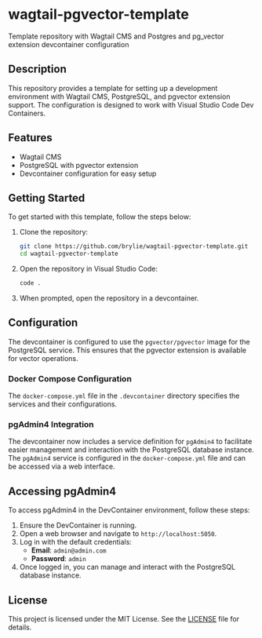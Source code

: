 # wagtail-pgvector-template
Template repository with Wagtail CMS and Postgres and pg_vector extension devcontainer configuration

## Description
This repository provides a template for setting up a development environment with Wagtail CMS, PostgreSQL, and pgvector extension support. The configuration is designed to work with Visual Studio Code Dev Containers.

## Features
- Wagtail CMS
- PostgreSQL with pgvector extension
- Devcontainer configuration for easy setup

## Getting Started
To get started with this template, follow the steps below:

1. Clone the repository:
   ```sh
   git clone https://github.com/brylie/wagtail-pgvector-template.git
   cd wagtail-pgvector-template
   ```

2. Open the repository in Visual Studio Code:
   ```sh
   code .
   ```

3. When prompted, open the repository in a devcontainer.

## Configuration
The devcontainer is configured to use the `pgvector/pgvector` image for the PostgreSQL service. This ensures that the pgvector extension is available for vector operations.

### Docker Compose Configuration
The `docker-compose.yml` file in the `.devcontainer` directory specifies the services and their configurations.

### pgAdmin4 Integration
The devcontainer now includes a service definition for `pgAdmin4` to facilitate easier management and interaction with the PostgreSQL database instance. The `pgAdmin4` service is configured in the `docker-compose.yml` file and can be accessed via a web interface.

## Accessing pgAdmin4
To access pgAdmin4 in the DevContainer environment, follow these steps:

1. Ensure the DevContainer is running.
2. Open a web browser and navigate to `http://localhost:5050`.
3. Log in with the default credentials:
   - **Email**: `admin@admin.com`
   - **Password**: `admin`
4. Once logged in, you can manage and interact with the PostgreSQL database instance.

## License
This project is licensed under the MIT License. See the [LICENSE](LICENSE) file for details.
